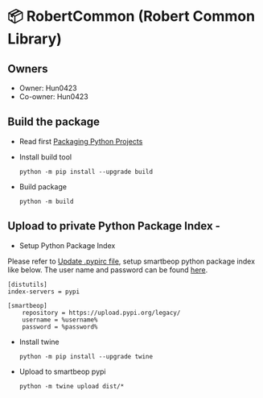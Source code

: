 📦 RobertCommon (Robert Common Library) 
=======================

## Owners

* Owner: Hun0423
* Co-owner: Hun0423

## Build the package 

* Read first
[Packaging Python Projects](https://packaging.python.org/tutorials/packaging-projects/)

* Install build tool

	```text
	python -m pip install --upgrade build
	```

* Build package

	```text
	python -m build

## Upload to private Python Package Index - 

* Setup Python Package Index

Please refer to [Update .pypirc file](https://packaging.python.org/specifications/pypirc/), setup smartbeop python package index like below.
The user name and password can be found [here](https://code.smartbeop.com/devops/deployments/pypiserver/-/blob/master/README.md).

```text
[distutils]
index-servers = pypi

[smartbeop]
	repository = https://upload.pypi.org/legacy/
	username = %username%
	password = %password%
```

* Install twine

	```shell
	python -m pip install --upgrade twine
	```
* Upload to smartbeop pypi

	```shell
	python -m twine upload dist/*
	```